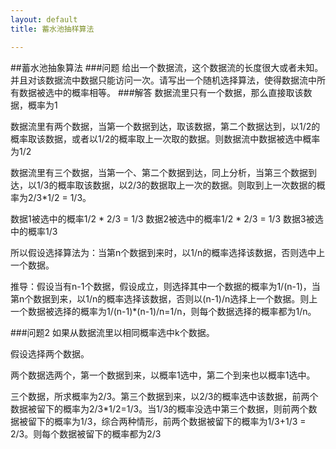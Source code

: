 ```yaml
---
layout: default
title: 蓄水池抽样算法

---
```

##蓄水池抽象算法
###问题
给出一个数据流，这个数据流的长度很大或者未知。并且对该数据流中数据只能访问一次。请写出一个随机选择算法，使得数据流中所有数据被选中的概率相等。
###解答
数据流里只有一个数据，那么直接取该数据，概率为1

数据流里有两个数据，当第一个数据到达，取该数据，第二个数据达到，以1/2的概率取该数据，或者以1/2的概率取上一次取的数据。则数据流中数据被选中概率为1/2

数据流里有三个数据，当第一个、第二个数据到达，同上分析，当第三个数据到达，以1/3的概率取该数据，以2/3的数据取上一次的数据。则取到上一次数据的概率为2/3*1/2 = 1/3。

数据1被选中的概率1/2 * 2/3 = 1/3
数据2被选中的概率1/2 * 2/3 = 1/3
数据3被选中的概率1/3

所以假设选择算法为：当第n个数据到来时，以1/n的概率选择该数据，否则选中上一个数据。

推导：假设当有n-1个数据，假设成立，则选择其中一个数据的概率为1/(n-1)，当第n个数据到来，以1/n的概率选择该数据，否则以(n-1)/n选择上一个数据。则上一个数据被选择的概率为1/(n-1)*(n-1)/n=1/n，则每个数据选择的概率都为1/n。

###问题2
如果从数据流里以相同概率选中k个数据。

假设选择两个数据。

两个数据选两个，第一个数据到来，以概率1选中，第二个到来也以概率1选中。

三个数据，所求概率为2/3。第三个数据到来，以2/3的概率选中该数据，前两个数据被留下的概率为2/3*1/2=1/3。当1/3的概率没选中第三个数据，则前两个数据被留下的概率为1/3，综合两种情形，前两个数据被留下的概率为1/3+1/3 = 2/3。则每个数据被留下的概率都为2/3
